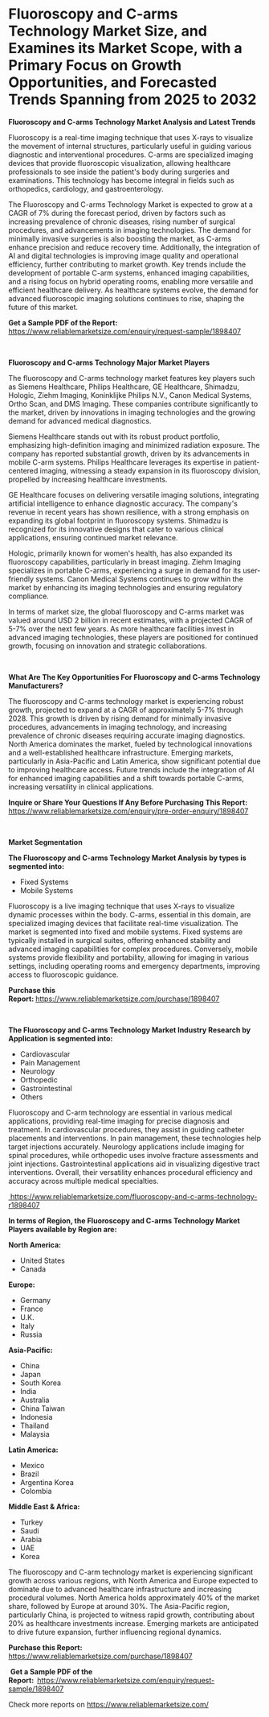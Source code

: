 <p><h1>Fluoroscopy and C-arms Technology Market Size, and Examines its Market Scope, with a Primary Focus on Growth Opportunities, and Forecasted Trends Spanning from 2025 to 2032</h1></p><p><strong>Fluoroscopy and C-arms Technology Market Analysis and Latest Trends</strong></p>
<p><p>Fluoroscopy is a real-time imaging technique that uses X-rays to visualize the movement of internal structures, particularly useful in guiding various diagnostic and interventional procedures. C-arms are specialized imaging devices that provide fluoroscopic visualization, allowing healthcare professionals to see inside the patient's body during surgeries and examinations. This technology has become integral in fields such as orthopedics, cardiology, and gastroenterology.</p><p>The Fluoroscopy and C-arms Technology Market is expected to grow at a CAGR of 7% during the forecast period, driven by factors such as increasing prevalence of chronic diseases, rising number of surgical procedures, and advancements in imaging technologies. The demand for minimally invasive surgeries is also boosting the market, as C-arms enhance precision and reduce recovery time. Additionally, the integration of AI and digital technologies is improving image quality and operational efficiency, further contributing to market growth. Key trends include the development of portable C-arm systems, enhanced imaging capabilities, and a rising focus on hybrid operating rooms, enabling more versatile and efficient healthcare delivery. As healthcare systems evolve, the demand for advanced fluoroscopic imaging solutions continues to rise, shaping the future of this market.</p></p>
<p><strong>Get a Sample PDF of the Report:&nbsp;</strong> <a href="https://www.reliablemarketsize.com/enquiry/request-sample/1898407?utm_campaign=2952&utm_medium=2&utm_source=Github&utm_content=ia&utm_term=05032025&utm_id=fluoroscopy-and-c-arms-technology">https://www.reliablemarketsize.com/enquiry/request-sample/1898407</a></p>
<p>&nbsp;</p>
<p><strong>Fluoroscopy and C-arms Technology Major Market Players</strong></p>
<p><p>The fluoroscopy and C-arms technology market features key players such as Siemens Healthcare, Philips Healthcare, GE Healthcare, Shimadzu, Hologic, Ziehm Imaging, Koninklijke Philips N.V., Canon Medical Systems, Ortho Scan, and DMS Imaging. These companies contribute significantly to the market, driven by innovations in imaging technologies and the growing demand for advanced medical diagnostics.</p><p>Siemens Healthcare stands out with its robust product portfolio, emphasizing high-definition imaging and minimized radiation exposure. The company has reported substantial growth, driven by its advancements in mobile C-arm systems. Philips Healthcare leverages its expertise in patient-centered imaging, witnessing a steady expansion in its fluoroscopy division, propelled by increasing healthcare investments.</p><p>GE Healthcare focuses on delivering versatile imaging solutions, integrating artificial intelligence to enhance diagnostic accuracy. The company's revenue in recent years has shown resilience, with a strong emphasis on expanding its global footprint in fluoroscopy systems. Shimadzu is recognized for its innovative designs that cater to various clinical applications, ensuring continued market relevance.</p><p>Hologic, primarily known for women's health, has also expanded its fluoroscopy capabilities, particularly in breast imaging. Ziehm Imaging specializes in portable C-arms, experiencing a surge in demand for its user-friendly systems. Canon Medical Systems continues to grow within the market by enhancing its imaging technologies and ensuring regulatory compliance.</p><p>In terms of market size, the global fluoroscopy and C-arms market was valued around USD 2 billion in recent estimates, with a projected CAGR of 5-7% over the next few years. As more healthcare facilities invest in advanced imaging technologies, these players are positioned for continued growth, focusing on innovation and strategic collaborations.</p></p>
<p>&nbsp;</p>
<p><strong>What Are The Key Opportunities For Fluoroscopy and C-arms Technology Manufacturers?</strong></p>
<p><p>The fluoroscopy and C-arms technology market is experiencing robust growth, projected to expand at a CAGR of approximately 5-7% through 2028. This growth is driven by rising demand for minimally invasive procedures, advancements in imaging technology, and increasing prevalence of chronic diseases requiring accurate imaging diagnostics. North America dominates the market, fueled by technological innovations and a well-established healthcare infrastructure. Emerging markets, particularly in Asia-Pacific and Latin America, show significant potential due to improving healthcare access. Future trends include the integration of AI for enhanced imaging capabilities and a shift towards portable C-arms, increasing versatility in clinical applications.</p></p>
<p><strong>Inquire or Share Your Questions If Any Before Purchasing This Report:</strong> <a href="https://www.reliablemarketsize.com/enquiry/pre-order-enquiry/1898407?utm_campaign=2952&utm_medium=2&utm_source=Github&utm_content=ia&utm_term=05032025&utm_id=fluoroscopy-and-c-arms-technology">https://www.reliablemarketsize.com/enquiry/pre-order-enquiry/1898407</a></p>
<p>&nbsp;</p>
<p><strong>Market Segmentation</strong></p>
<p><strong>The Fluoroscopy and C-arms Technology Market Analysis by types is segmented into:</strong></p>
<p><ul><li>Fixed Systems</li><li>Mobile Systems</li></ul></p>
<p><p>Fluoroscopy is a live imaging technique that uses X-rays to visualize dynamic processes within the body. C-arms, essential in this domain, are specialized imaging devices that facilitate real-time visualization. The market is segmented into fixed and mobile systems. Fixed systems are typically installed in surgical suites, offering enhanced stability and advanced imaging capabilities for complex procedures. Conversely, mobile systems provide flexibility and portability, allowing for imaging in various settings, including operating rooms and emergency departments, improving access to fluoroscopic guidance.</p></p>
<p><strong>Purchase this Report:&nbsp;</strong><a href="https://www.reliablemarketsize.com/purchase/1898407?utm_campaign=2952&utm_medium=2&utm_source=Github&utm_content=ia&utm_term=05032025&utm_id=fluoroscopy-and-c-arms-technology">https://www.reliablemarketsize.com/purchase/1898407</a></p>
<p>&nbsp;</p>
<p><strong>The Fluoroscopy and C-arms Technology Market Industry Research by Application is segmented into:</strong></p>
<p><ul><li>Cardiovascular</li><li>Pain Management</li><li>Neurology</li><li>Orthopedic</li><li>Gastrointestinal</li><li>Others</li></ul></p>
<p><p>Fluoroscopy and C-arm technology are essential in various medical applications, providing real-time imaging for precise diagnosis and treatment. In cardiovascular procedures, they assist in guiding catheter placements and interventions. In pain management, these technologies help target injections accurately. Neurology applications include imaging for spinal procedures, while orthopedic uses involve fracture assessments and joint injections. Gastrointestinal applications aid in visualizing digestive tract interventions. Overall, their versatility enhances procedural efficiency and accuracy across multiple medical specialties.</p></p>
<p><a href="https://www.reliablemarketsize.com/fluoroscopy-and-c-arms-technology-r1898407?utm_campaign=2952&utm_medium=2&utm_source=Github&utm_content=ia&utm_term=05032025&utm_id=fluoroscopy-and-c-arms-technology">&nbsp;https://www.reliablemarketsize.com/fluoroscopy-and-c-arms-technology-r1898407</a></p>
<p><strong>In terms of Region, the Fluoroscopy and C-arms Technology Market Players available by Region are:</strong></p>
<p>
    <p> <strong> North America: </strong>
        <ul>
            <li>United States</li>
            <li>Canada</li>
        </ul>
        </p> 
    <p> <strong> Europe: </strong>
        <ul>
            <li>Germany</li>
            <li>France</li>
            <li>U.K.</li>
            <li>Italy</li>
            <li>Russia</li>
        </ul>
        </p> 
    <p> <strong> Asia-Pacific: </strong>
        <ul>
            <li>China</li>
            <li>Japan</li>
            <li>South Korea</li>
            <li>India</li>
            <li>Australia</li>
            <li>China Taiwan</li>
            <li>Indonesia</li>
            <li>Thailand</li>
            <li>Malaysia</li>
        </ul>
        </p> 
    <p> <strong> Latin America: </strong>
        <ul>
            <li>Mexico</li>
            <li>Brazil</li>
            <li>Argentina Korea</li>
            <li>Colombia</li>
        </ul>
        </p> 
    <p> <strong> Middle East & Africa: </strong>
        <ul>
            <li>Turkey</li>
            <li>Saudi</li>
            <li>Arabia</li>
            <li>UAE</li>
            <li>Korea</li>
        </ul>
    </p>
    </p>
<p><p>The fluoroscopy and C-arm technology market is experiencing significant growth across various regions, with North America and Europe expected to dominate due to advanced healthcare infrastructure and increasing procedural volumes. North America holds approximately 40% of the market share, followed by Europe at around 30%. The Asia-Pacific region, particularly China, is projected to witness rapid growth, contributing about 20% as healthcare investments increase. Emerging markets are anticipated to drive future expansion, further influencing regional dynamics.</p></p>
<p><strong>Purchase this Report: </strong><a href="https://www.reliablemarketsize.com/purchase/1898407?utm_campaign=2952&utm_medium=2&utm_source=Github&utm_content=ia&utm_term=05032025&utm_id=fluoroscopy-and-c-arms-technology">https://www.reliablemarketsize.com/purchase/1898407</a></p>
<p>&nbsp;<strong>Get a Sample PDF of the Report:&nbsp;&nbsp;</strong><a href="https://www.reliablemarketsize.com/enquiry/request-sample/1898407?utm_campaign=2952&utm_medium=2&utm_source=Github&utm_content=ia&utm_term=05032025&utm_id=fluoroscopy-and-c-arms-technology">https://www.reliablemarketsize.com/enquiry/request-sample/1898407</a></p>
<p><strong></strong></p>
<p>Check more reports on <a href="https://www.reliablemarketsize.com/?utm_campaign=2952&utm_medium=2&utm_source=Github&utm_content=ia&utm_term=05032025&utm_id=fluoroscopy-and-c-arms-technology">https://www.reliablemarketsize.com/</a></p>